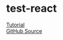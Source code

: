 # test-react

[Tutorial](https://www.codementor.io/tamizhvendan/beginner-guide-setup-reactjs-environment-npm-babel-6-webpack-du107r9zr)  
[GitHub Source](https://github.com/tamizhvendan/blog-samples/tree/master/react-hello-world)
